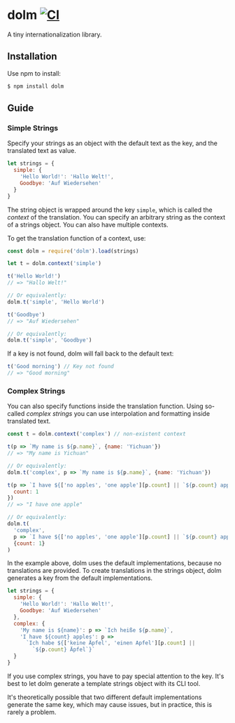 # dolm [![CI](https://github.com/yishn/dolm/workflows/CI/badge.svg?branch=master&event=push)](https://github.com/yishn/dolm/actions)

A tiny internationalization library.

## Installation

Use npm to install:

```js
$ npm install dolm
```

## Guide

### Simple Strings

Specify your strings as an object with the default text as the key, and the
translated text as value.

```js
let strings = {
  simple: {
    'Hello World!': 'Hallo Welt!',
    Goodbye: 'Auf Wiedersehen'
  }
}
```

The string object is wrapped around the key `simple`, which is called the
_context_ of the translation. You can specify an arbitrary string as the context
of a strings object. You can also have multiple contexts.

To get the translation function of a context, use:

```js
const dolm = require('dolm').load(strings)

let t = dolm.context('simple')

t('Hello World!')
// => "Hallo Welt!"

// Or equivalently:
dolm.t('simple', 'Hello World')

t('Goodbye')
// => "Auf Wiedersehen"

// Or equivalently:
dolm.t('simple', 'Goodbye')
```

If a key is not found, dolm will fall back to the default text:

```js
t('Good morning') // Key not found
// => "Good morning"
```

### Complex Strings

You can also specify functions inside the translation function. Using so-called
_complex strings_ you can use interpolation and formatting inside translated
text.

```js
const t = dolm.context('complex') // non-existent context

t(p => `My name is ${p.name}`, {name: 'Yichuan'})
// => "My name is Yichuan"

// Or equivalently:
dolm.t('complex', p => `My name is ${p.name}`, {name: 'Yichuan'})

t(p => `I have ${['no apples', 'one apple'][p.count] || `${p.count} apples`}`, {
  count: 1
})
// => "I have one apple"

// Or equivalently:
dolm.t(
  'complex',
  p => `I have ${['no apples', 'one apple'][p.count] || `${p.count} apples`}`,
  {count: 1}
)
```

In the example above, dolm uses the default implementations, because no
translations are provided. To create translations in the strings object, dolm
generates a key from the default implementations.

```js
let strings = {
  simple: {
    'Hello World!': 'Hallo Welt!',
    Goodbye: 'Auf Wiedersehen'
  },
  complex: {
    'My name is ${name}': p => `Ich heiße ${p.name}`,
    'I have ${count} apples': p =>
      `Ich habe ${['keine Äpfel', 'einen Apfel'][p.count] ||
        `${p.count} Äpfel`}`
  }
}
```

If you use complex strings, you have to pay special attention to the key. It's
best to let dolm generate a template strings object with its CLI tool.

It's theoretically possible that two different default implementations generate
the same key, which may cause issues, but in practice, this is rarely a problem.
